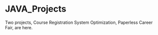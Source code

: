 # JAVA_Projects
Two projects, Course Registration System Optimization, Paperless Career Fair, are here.
